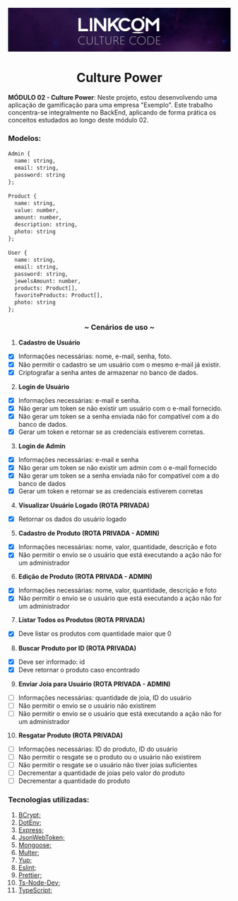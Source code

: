 ![Logo](./img/readme_img.jpeg)

<h1 align="center">Culture Power</h1>

**MÓDULO 02 - Culture Power**: Neste projeto, estou desenvolvendo uma aplicação de gamificação para uma empresa "Exemplo". Este trabalho concentra-se integralmente no BackEnd, aplicando de forma prática os conceitos estudados ao longo deste módulo 02.

<h3>Modelos:</h3>

```plaintext
Admin {
  name: string,
  email: string,
  password: string
};

Product {
  name: string,
  value: number,
  amount: number,
  description: string,
  photo: string
};

User {
  name: string,
  email: string,
  password: string,
  jewelsAmount: number,
  products: Product[],
  favoriteProducts: Product[],
  photo: string
};
```

<h3 align="center">~ Cenários de uso ~</h3>

1. **Cadastro de Usuário**

- [x] Informações necessárias: nome, e-mail, senha, foto.
- [x] Não permitir o cadastro se um usuário com o mesmo e-mail já existir.
- [x] Criptografar a senha antes de armazenar no banco de dados.

2. **Login de Usuário**

- [x] Informações necessárias: e-mail e senha.
- [x] Não gerar um token se não existir um usuário com o e-mail fornecido.
- [x] Não gerar um token se a senha enviada não for compatível com a do banco de dados.
- [x] Gerar um token e retornar se as credenciais estiverem corretas.

3. **Login de Admin**

- [x] Informações necessárias: e-mail e senha
- [x] Não gerar um token se não existir um admin com o e-mail fornecido
- [x] Não gerar um token se a senha enviada não for compatível com a do banco de dados
- [x] Gerar um token e retornar se as credenciais estiverem corretas

4. **Visualizar Usuário Logado (ROTA PRIVADA)**

- [x] Retornar os dados do usuário logado

5. **Cadastro de Produto (ROTA PRIVADA - ADMIN)**

- [x] Informações necessárias: nome, valor, quantidade, descrição e foto
- [x] Não permitir o envio se o usuário que está executando a ação não for um administrador

6. **Edição de Produto (ROTA PRIVADA - ADMIN)**

- [x] Informações necessárias: nome, valor, quantidade, descrição e foto
- [x] Não permitir o envio se o usuário que está executando a ação não for um administrador

7. **Listar Todos os Produtos (ROTA PRIVADA)**

- [x] Deve listar os produtos com quantidade maior que 0

8. **Buscar Produto por ID (ROTA PRIVADA)**

- [x] Deve ser informado: id
- [x] Deve retornar o produto caso encontrado

9. **Enviar Joia para Usuário (ROTA PRIVADA - ADMIN)**

- [ ] Informações necessárias: quantidade de joia, ID do usuário
- [ ] Não permitir o envio se o usuário não existirem
- [ ] Não permitir o envio se o usuário que está executando a ação não for um administrador

10. **Resgatar Produto (ROTA PRIVADA)**

- [ ] Informações necessárias: ID do produto, ID do usuário
- [ ] Não permitir o resgate se o produto ou o usuário não existirem
- [ ] Não permitir o resgate se o usuário não tiver joias suficientes
- [ ] Decrementar a quantidade de joias pelo valor do produto
- [ ] Decrementar a quantidade do produto

<h3>Tecnologias utilizadas:</h3>

1.  [BCrypt;](https://www.npmjs.com/package/bcrypt)
2.  [DotEnv;](https://www.npmjs.com/package/dotenv)
3.  [Express;](https://expressjs.com/pt-br/)
4.  [JsonWebToken;](https://jwt.io/)
5.  [Mongoose;](https://mongoosejs.com/)
6.  [Multer;](https://www.npmjs.com/package/multer)
7.  [Yup;](https://www.npmjs.com/package/yup)
8.  [Eslint;](https://eslint.org/docs/latest/use/getting-started)
9.  [Prettier;](https://prettier.io/docs/en/)
10. [Ts-Node-Dev;](https://www.npmjs.com/package/ts-node-dev)
11. [TypeScript;](https://www.typescriptlang.org/pt/docs/)
